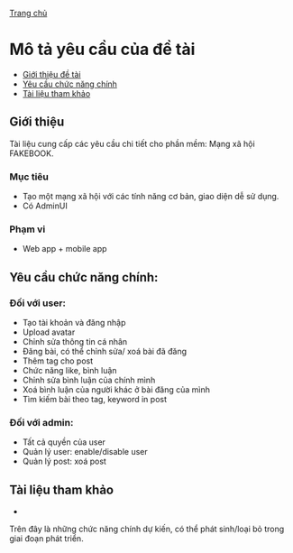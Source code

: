[Trang chủ](/)

# Mô tả yêu cầu của đề tài

* [Giới thiệu đề tài](#Giới-thiệu)
* [Yêu cầu chức năng chính](#Yêu-cầu-chức-năng-chính)
* [Tài liệu tham khảo](#Tài-liệu-tham-khảo)

## Giới thiệu

Tài liệu cung cấp các yêu cầu chi tiết cho phần mềm: Mạng xã hội FAKEBOOK.

### Mục tiêu

- Tạo một mạng xã hội với các tính năng cơ bản, giao diện dễ sử dụng.
- Có AdminUI


### Phạm vi

- Web app + mobile app

## Yêu cầu chức năng chính:

### Đối với user:
    
- Tạo tài khoản và đăng nhập
- Upload avatar
- Chỉnh sửa thông tin cá nhân
- Đăng bài, có thể chỉnh sửa/ xoá bài đã đăng   
- Thêm tag cho post
- Chức năng like, bình luận
- Chỉnh sửa bình luận của chính mình
- Xoá bình luận của người khác ở bài đăng của mình
- Tìm kiếm bài theo tag, keyword in post

        
### Đối với admin:
- Tất cả quyền của user 
- Quản lý user: enable/disable user
- Quản lý post: xoá post
        
## Tài liệu tham khảo
-
Trên đây là những chức năng chính dự kiến, có thể phát sinh/loại bỏ trong giai đoạn phát triển.
